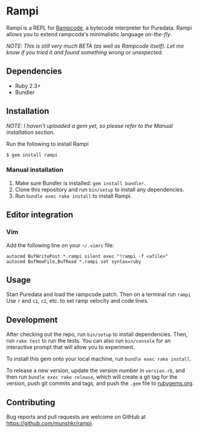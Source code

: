 # Rampi

Rampi is a REPL for [Rampcode](https://github.com/gabochi/rampclon), a bytecode
interpreter for Puredata. Rampi allows you to extend rampcode's minimalistic
language *on-the-fly*.

*NOTE: This is still very much BETA (as well as Rampcode itself).  Let me know
if you tried it and found something wrong or unexpected.*


## Dependencies

* Ruby 2.3+
* Bundler

## Installation

*NOTE: I haven't uploaded a gem yet, so please refer to the Manual installation section.*

Run the following to install Rampi

    $ gem install rampi

### Manual installation

1. Make sure Bundler is installed: `gem install bundler`.
2. Clone this repository and run `bin/setup` to install any dependencies.
3. Run `bundle exec rake install` to install Rampi.


## Editor integration

### Vim

Add the following line on your `~/.vimrc` file:

```
autocmd BufWritePost *.rampi silent exec "!rampi -f <afile>"
autocmd BufNewFile,BufRead *.rampi set syntax=ruby
```

## Usage

Start Puredata and load the rampcode patch. Then on a terminal run `rampi`
Use `r` and `c1`, `c2`, etc. to set ramp velocity and code lines.


## Development

After checking out the repo, run `bin/setup` to install dependencies. Then, run
`rake test` to run the tests. You can also run `bin/console` for an interactive
prompt that will allow you to experiment.

To install this gem onto your local machine, run `bundle exec rake install`.

To release a new version, update the version number in `version.rb`, and then
run `bundle exec rake release`, which will create a git tag for the version,
push git commits and tags, and push the `.gem` file to
[rubygems.org](https://rubygems.org).


## Contributing

Bug reports and pull requests are welcome on GitHub at
https://github.com/munshkr/rampi.
